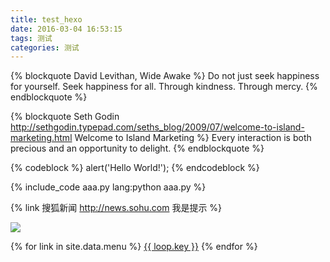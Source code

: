 ```yaml
---
title: test_hexo
date: 2016-03-04 16:53:15
tags: 测试
categories: 测试
---
```


{% blockquote David Levithan, Wide Awake %}
Do not just seek happiness for yourself. Seek happiness for all. Through kindness. Through mercy.
{% endblockquote %}

{% blockquote Seth Godin http://sethgodin.typepad.com/seths_blog/2009/07/welcome-to-island-marketing.html Welcome to Island Marketing %}
Every interaction is both precious and an opportunity to delight.
{% endblockquote %}

{% codeblock %}
alert('Hello World!');
{% endcodeblock %}

{% include_code aaa.py lang:python aaa.py %}

{% link 搜狐新闻 http://news.sohu.com 我是提示 %}

![](/images/docker.jpeg)

{% for link in site.data.menu %}
  <a href="{{ link }}">{{ loop.key }}</a>
{% endfor %}
